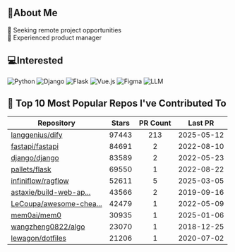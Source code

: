 ## 💫About Me 
👯 Seeking remote project opportunities   
🌱 Experienced product manager

## 💻Interested
![Python](https://img.shields.io/badge/python-3670A0?style=for-the-badge&logo=python&logoColor=ffdd54) ![Django](https://img.shields.io/badge/django-%23092E20.svg?style=for-the-badge&logo=django&logoColor=white) ![Flask](https://img.shields.io/badge/flask-%23000.svg?style=for-the-badge&logo=flask&logoColor=white) ![Vue.js](https://img.shields.io/badge/vuejs-%2335495e.svg?style=for-the-badge&logo=vuedotjs&logoColor=%234FC08D)  ![Figma](https://img.shields.io/badge/figma-%23F24E1E.svg?style=for-the-badge&logo=figma&logoColor=white) ![LLM](https://img.shields.io/badge/LLM-%23412991.svg?style=for-the-badge&logo=openai&logoColor=white)

## 🌟 Top 10 Most Popular Repos I've Contributed To

| Repository | Stars | PR Count | Last PR |
|-----|:---:|:---:|:---:|
| [langgenius/dify](https://github.com/langgenius/dify) | 97443 | 213 | 2025-05-12 |
| [fastapi/fastapi](https://github.com/fastapi/fastapi) | 84691 | 2 | 2022-08-10 |
| [django/django](https://github.com/django/django) | 83589 | 2 | 2022-05-23 |
| [pallets/flask](https://github.com/pallets/flask) | 69550 | 1 | 2022-08-22 |
| [infiniflow/ragflow](https://github.com/infiniflow/ragflow) | 52611 | 5 | 2025-03-05 |
| [astaxie/build-web-ap...](https://github.com/astaxie/build-web-application-with-golang) | 43566 | 2 | 2019-09-16 |
| [LeCoupa/awesome-chea...](https://github.com/LeCoupa/awesome-cheatsheets) | 42479 | 1 | 2022-05-09 |
| [mem0ai/mem0](https://github.com/mem0ai/mem0) | 30935 | 1 | 2025-01-06 |
| [wangzheng0822/algo](https://github.com/wangzheng0822/algo) | 23070 | 1 | 2018-12-25 |
| [lewagon/dotfiles](https://github.com/lewagon/dotfiles) | 21206 | 1 | 2020-07-02 |

